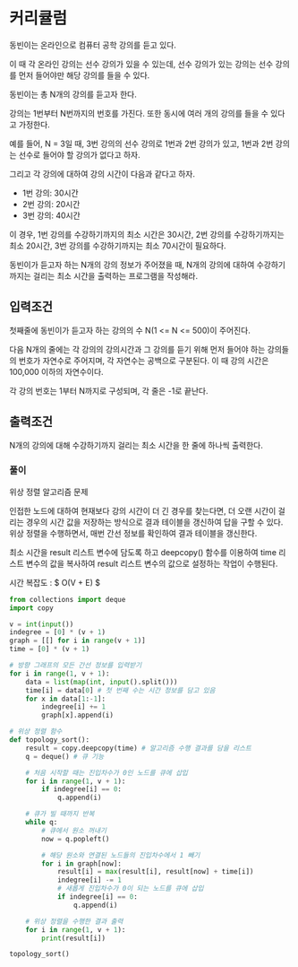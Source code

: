# 커리큘럼

동빈이는 온라인으로 컴퓨터 공학 강의를 듣고 있다.

이 때 각 온라인 강의는 선수 강의가 있을 수 있는데, 선수 강의가 있는 강의는 선수 강의를 먼저 들어야만 해당 강의를 들을 수 있다.

동빈이는 총 N개의 강의를 듣고자 한다.

강의는 1번부터 N번까지의 번호를 가진다. 또한 동시에 여러 개의 강의를 들을 수 있다고 가정한다. 

예를 들어, N = 3일 때, 3번 강의의 선수 강의로 1번과 2번 강의가 있고, 1번과 2번 강의는 선수로 들어야 할 강의가 없다고 하자.

그리고 각 강의에 대하여 강의 시간이 다음과 같다고 하자.

- 1번 강의: 30시간
- 2번 강의: 20시간
- 3번 강의: 40시간

이 경우, 1번 강의를 수강하기까지의 최소 시간은 30시간, 2번 강의를 수강하기까지는 최소 20시간, 3번 강의를 수강하기까지는 최소 70시간이 필요하다.

동빈이가 듣고자 하는 N개의 강의 정보가 주어졌을 때, N개의 강의에 대하여 수강하기까지는 걸리는 최소 시간을 출력하는 프로그램을 작성해라.

## 입력조건

첫째줄에 동빈이가 듣고자 하는 강의의 수 N(1 <= N <= 500)이 주어진다.

다음 N개의 줄에는 각 강의의 강의시간과 그 강의를 듣기 위해 먼저 들어야 하는 강의들의 번호가 자연수로 주어지며, 각 자연수는 공백으로 구분된다. 이 때 강의 시간은 100,000 이하의 자연수이다.

각 강의 번호는 1부터 N까지로 구성되며, 각 줄은 -1로 끝난다.

## 출력조건

N개의 강의에 대해 수강하기까지 걸리는 최소 시간을 한 줄에 하나씩 출력한다.

### 풀이

위상 정렬 알고리즘 문제

인접한 노드에 대하여 현재보다 강의 시간이 더 긴 경우를 찾는다면, 더 오랜 시간이 걸리는 경우의 시간 값을 저장하는 방식으로 결과 테이블을 갱신하여 답을 구할 수 있다. 위상 정렬을 수행하면서, 매번 간선 정보를 확인하여 결과 테이블을 갱신한다.

최소 시간을 result 리스트 변수에 담도록 하고 deepcopy() 함수를 이용하여 time 리스트 변수의 값을 복사하여 result 리스트 변수의 값으로 설정하는 작업이 수행된다. 

시간 복잡도 : $ O(V + E) $

```python
from collections import deque
import copy

v = int(input())
indegree = [0] * (v + 1)
graph = [[] for i in range(v + 1)]
time = [0] * (v + 1)

# 방향 그래프의 모든 간선 정보를 입력받기
for i in range(1, v + 1):
    data = list(map(int, input().split()))
    time[i] = data[0] # 첫 번째 수는 시간 정보를 담고 있음
    for x in data[1:-1]:
        indegree[i] += 1
        graph[x].append(i)

# 위상 정렬 함수
def topology_sort():
    result = copy.deepcopy(time) # 알고리즘 수행 결과를 담을 리스트
    q = deque() # 큐 기능

    # 처음 시작할 때는 진입차수가 0인 노드를 큐에 삽입
    for i in range(1, v + 1):
        if indegree[i] == 0:
            q.append(i)

    # 큐가 빌 때까지 반복
    while q:
        # 큐에서 원소 꺼내기
        now = q.popleft()

        # 해당 원소와 연결된 노드들의 진입차수에서 1 빼기
        for i in graph[now]:
            result[i] = max(result[i], result[now] + time[i])
            indegree[i] -= 1
            # 새롭게 진입차수가 0이 되는 노드를 큐에 삽입
            if indegree[i] == 0:
                q.append(i)

    # 위상 정렬을 수행한 결과 출력
    for i in range(1, v + 1):
        print(result[i])

topology_sort()
```